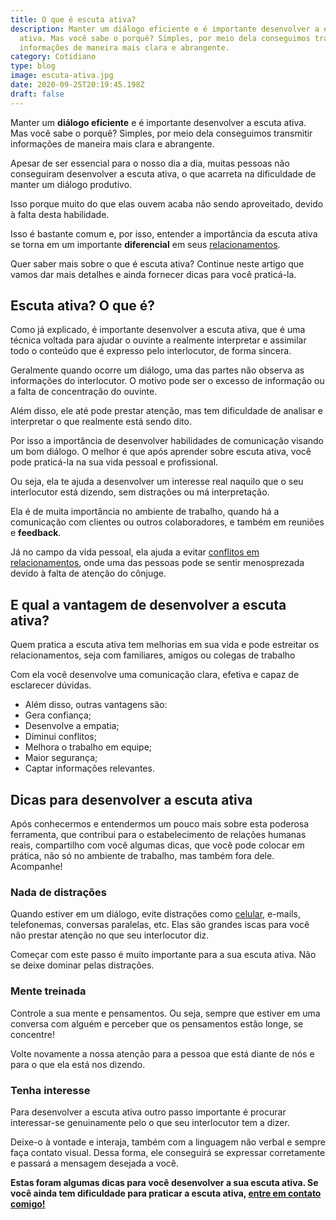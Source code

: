 ```yaml
---
title: O que é escuta ativa?
description: Manter um diálogo eficiente e é importante desenvolver a escuta
  ativa. Mas você sabe o porquê? Simples, por meio dela conseguimos transmitir
  informações de maneira mais clara e abrangente.
category: Cotidiano
type: blog
image: escuta-ativa.jpg
date: 2020-09-25T20:19:45.198Z
draft: false
---
```


Manter um **diálogo eficiente** e é importante desenvolver a escuta ativa. Mas você sabe o porquê? Simples, por meio dela conseguimos transmitir informações de maneira mais clara e abrangente.

Apesar de ser essencial para o nosso dia a dia, muitas pessoas não conseguiram desenvolver a escuta ativa, o que acarreta na dificuldade de manter um diálogo produtivo.

Isso porque muito do que elas ouvem acaba não sendo aproveitado, devido à falta desta habilidade.

Isso é bastante comum e, por isso, entender a importância da escuta ativa se torna em um importante **diferencial** em seus [relacionamentos](https://www.google.com/url?client=internal-element-cse&cx=013413282715532661870:5z8llcwtwhy&q=https://yuribusin.com.br/como-segredos-e-mentiras-destroem-relacionamentos/&sa=U&ved=2ahUKEwj6qPy4l-LrAhWlI7kGHavYD0IQFjABegQIBxAC&usg=AOvVaw26eARVgvsdIP9IOw4KV6m_).

Quer saber mais sobre o que é escuta ativa? Continue neste artigo que vamos dar mais detalhes e ainda fornecer dicas para você praticá-la.

## Escuta ativa? O que é?

Como já explicado, é importante desenvolver a escuta ativa, que é uma técnica voltada para ajudar o ouvinte a realmente interpretar e assimilar todo o conteúdo que é expresso pelo interlocutor, de forma sincera.

Geralmente quando ocorre um diálogo, uma das partes não observa as informações do interlocutor. O motivo pode ser o excesso de informação ou a falta de concentração do ouvinte.

Além disso, ele até pode prestar atenção, mas tem dificuldade de analisar e interpretar o que realmente está sendo dito.

Por isso a importância de desenvolver habilidades de comunicação visando um bom diálogo. O melhor é que após aprender sobre escuta ativa, você pode praticá-la na sua vida pessoal e profissional.

Ou seja, ela te ajuda a desenvolver um interesse real naquilo que o seu interlocutor está dizendo, sem distrações ou má interpretação.

Ela é de muita importância no ambiente de trabalho, quando há a comunicação com clientes ou outros colaboradores, e também em reuniões e **feedback**.

Já no campo da vida pessoal, ela ajuda a evitar [conflitos em relacionamentos](https://www.google.com/url?client=internal-element-cse&cx=013413282715532661870:5z8llcwtwhy&q=https://yuribusin.com.br/dificuldades-no-casamento-dicas-para-resolver-as-diferencas/&sa=U&ved=2ahUKEwjm9_bIl-LrAhUXK7kGHYJOA9IQFjABegQIBxAC&usg=AOvVaw1boVuG_L19eT-UbHTaYIhO), onde uma das pessoas pode se sentir menosprezada devido à falta de atenção do cônjuge.

## E qual a vantagem de desenvolver a escuta ativa?

Quem pratica a escuta ativa tem melhorias em sua vida e pode estreitar os relacionamentos, seja com familiares, amigos ou colegas de trabalho

Com ela você desenvolve uma comunicação clara, efetiva e capaz de esclarecer dúvidas.

- Além disso, outras vantagens são:
- Gera confiança;
- Desenvolve a empatia;
- Diminui conflitos;
- Melhora o trabalho em equipe;
- Maior segurança;
- Captar informações relevantes.

## Dicas para desenvolver a escuta ativa

Após conhecermos e entendermos um pouco mais sobre esta poderosa ferramenta, que contribui para o estabelecimento de relações humanas reais, compartilho com você algumas dicas, que você pode colocar em prática, não só no ambiente de trabalho, mas também fora dele. Acompanhe!

### Nada de distrações

Quando estiver em um diálogo, evite distrações como [celular](https://www.google.com/url?client=internal-element-cse&cx=013413282715532661870:5z8llcwtwhy&q=https://yuribusin.com.br/como-o-uso-excessivo-do-celular-pode-afetar-sua-vida-negativamente/&sa=U&ved=2ahUKEwjgv8P5l-LrAhVGGbkGHYVXD2QQFjAAegQIAhAC&usg=AOvVaw2OOXYyMG5czaLyr-WijqOg), e-mails, telefonemas, conversas paralelas, etc. Elas são grandes iscas para você não prestar atenção no que seu interlocutor diz.

Começar com este passo é muito importante para a sua escuta ativa. Não se deixe dominar pelas distrações.

### Mente treinada

Controle a sua mente e pensamentos. Ou seja, sempre que estiver em uma conversa com alguém e perceber que os pensamentos estão longe, se concentre!

Volte novamente a nossa atenção para a pessoa que está diante de nós e para o que ela está nos dizendo.

### Tenha interesse

Para desenvolver a escuta ativa outro passo importante é procurar interessar-se genuinamente pelo o que seu interlocutor tem a dizer.

Deixe-o à vontade e interaja, também com a linguagem não verbal e sempre faça contato visual. Dessa forma, ele conseguirá se expressar corretamente e passará a mensagem desejada a você.

**Estas foram algumas dicas para você desenvolver a sua escuta ativa. Se você ainda tem dificuldade para praticar a escuta ativa, [entre em contato comigo!](https://yuribusin.com.br/contato/)**
